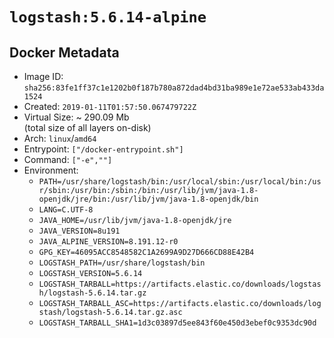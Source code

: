 # `logstash:5.6.14-alpine`

## Docker Metadata

- Image ID: `sha256:83fe1ff37c1e1202b0f187b780a872dad4bd31ba989e1e72ae533ab433da1524`
- Created: `2019-01-11T01:57:50.067479722Z`
- Virtual Size: ~ 290.09 Mb  
  (total size of all layers on-disk)
- Arch: `linux`/`amd64`
- Entrypoint: `["/docker-entrypoint.sh"]`
- Command: `["-e",""]`
- Environment:
  - `PATH=/usr/share/logstash/bin:/usr/local/sbin:/usr/local/bin:/usr/sbin:/usr/bin:/sbin:/bin:/usr/lib/jvm/java-1.8-openjdk/jre/bin:/usr/lib/jvm/java-1.8-openjdk/bin`
  - `LANG=C.UTF-8`
  - `JAVA_HOME=/usr/lib/jvm/java-1.8-openjdk/jre`
  - `JAVA_VERSION=8u191`
  - `JAVA_ALPINE_VERSION=8.191.12-r0`
  - `GPG_KEY=46095ACC8548582C1A2699A9D27D666CD88E42B4`
  - `LOGSTASH_PATH=/usr/share/logstash/bin`
  - `LOGSTASH_VERSION=5.6.14`
  - `LOGSTASH_TARBALL=https://artifacts.elastic.co/downloads/logstash/logstash-5.6.14.tar.gz`
  - `LOGSTASH_TARBALL_ASC=https://artifacts.elastic.co/downloads/logstash/logstash-5.6.14.tar.gz.asc`
  - `LOGSTASH_TARBALL_SHA1=1d3c03897d5ee843f60e450d3ebef0c9353dc90d`
